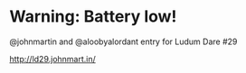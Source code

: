 Warning: Battery low!
=====================

@johnmartin and @aloobyalordant entry for Ludum Dare #29

http://ld29.johnmart.in/
